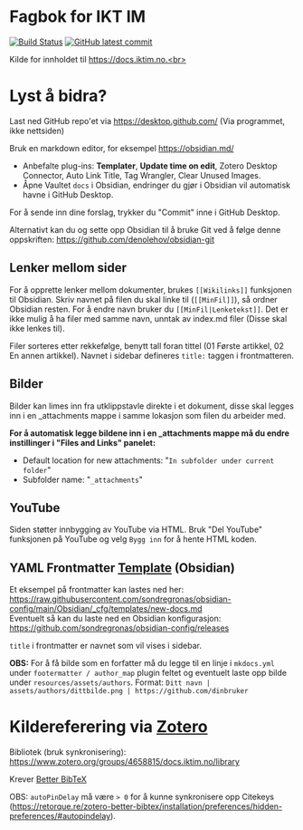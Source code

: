 # Fagbok for IKT IM
[![Build Status](https://img.shields.io/github/workflow/status/VaagenIM/docs.iktim.no/CI)](https://github.com/VaagenIM/docs.iktim.no/)
[![GitHub latest commit](https://img.shields.io/github/last-commit/VaagenIM/docs.iktim.no)](https://github.com/VaagenIM/docs.iktim.no/commit/)

Kilde for innholdet til https://docs.iktim.no.<br>

# Lyst å bidra?
Last ned GitHub repo'et via https://desktop.github.com/ (Via programmet, ikke nettsiden)

Bruk en markdown editor, for eksempel https://obsidian.md/
- Anbefalte plug-ins: **Templater**, **Update time on edit**, Zotero Desktop Connector, Auto Link Title, Tag Wrangler, Clear Unused Images.<br>
- Åpne Vaultet `docs` i Obsidian, endringer du gjør i Obsidian vil automatisk havne i GitHub Desktop.

For å sende inn dine forslag, trykker du "Commit" inne i GitHub Desktop.

Alternativt kan du og sette opp Obsidian til å bruke Git ved å følge denne oppskriften: https://github.com/denolehov/obsidian-git

## Lenker mellom sider
For å opprette lenker mellom dokumenter, brukes `[[Wikilinks]]` funksjonen til Obsidian. Skriv navnet på filen du skal linke til (`[[MinFil]]`), så ordner Obsidian resten. For å endre navn bruker du `[[MinFil|Lenketekst]]`. Det er ikke mulig å ha filer med samme navn, unntak av index.md filer (Disse skal ikke lenkes til).

Filer sorteres etter rekkefølge, benytt tall foran tittel (01 Første artikkel, 02 En annen artikkel). Navnet i sidebar defineres `title:` taggen i frontmatteren.

## Bilder
Bilder kan limes inn fra utklippstavle direkte i et dokument, disse skal legges inn i en _attachments mappe i samme lokasjon som filen du arbeider med.

**For å automatisk legge bildene inn i en _attachments mappe må du endre instillinger i "Files and Links" panelet:**
- Default location for new attachments: "`In subfolder under current folder`"
- Subfolder name: "`_attachments`"

## YouTube
Siden støtter innbygging av YouTube via HTML. Bruk "Del YouTube" funksjonen på YouTube og velg `Bygg inn` for å hente HTML koden.

## YAML Frontmatter [Template](https://github.com/SilentVoid13/Templater) (Obsidian)
Et eksempel på frontmatter kan lastes ned her: https://raw.githubusercontent.com/sondregronas/obsidian-config/main/Obsidian/_cfg/templates/new-docs.md
<br>Eventuelt så kan du laste ned en Obsidian konfigurasjon: https://github.com/sondregronas/obsidian-config/releases

`title` i frontmatter er navnet som vil vises i sidebar.

**OBS:** For å få bilde som en forfatter må du legge til en linje i `mkdocs.yml` under `footermatter / author_map` plugin feltet og eventuelt laste opp bilde under `resources/assets/authors`. Format: `Ditt navn | assets/authors/dittbilde.png | https://github.com/dinbruker`

# Kildereferering via [Zotero](https://www.zotero.org/)
Bibliotek (bruk synkronisering): https://www.zotero.org/groups/4658815/docs.iktim.no/library

Krever [Better BibTeX](https://retorque.re/zotero-better-bibtex/installation/)

OBS: `autoPinDelay` må være `> 0` for å kunne synkronisere opp Citekeys (https://retorque.re/zotero-better-bibtex/installation/preferences/hidden-preferences/#autopindelay).
